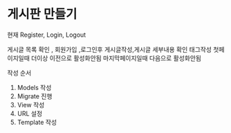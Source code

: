 # 게시판 만들기 

현재 Register, Login, Logout

게시글 목록 확인 , 회원가입 ,로그인후 게시글작성,게시글 세부내용 확인
태그작성
첫페이지일때 더이상 이전으로 활성화안됨
마지막페이지일때 다음으로 활성화안됨


작성 순서 
1. Models 작성
2. Migrate 진행
3. View 작성
4. URL 설정
5. Template 작성 
